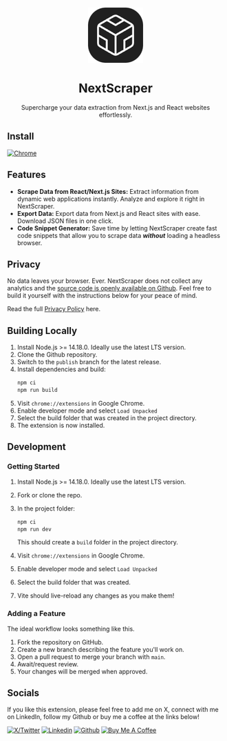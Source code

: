 <div align="center">

![NextScraper Logo](https://raw.githubusercontent.com/peterrauscher/NextScraper/main/public/img/icon128.png)
# NextScraper
Supercharge your data extraction from Next.js and React websites effortlessly.
</div>

## Install

[![Chrome][Chrome-image]][Chrome-url]

[Chrome-image]: https://img.shields.io/badge/Google_chrome-4285F4?style=for-the-badge&logo=Google-chrome&logoColor=white
[Chrome-url]: https://chromewebstore.google.com/detail/nextscraper/kjlhnflincmlpkgahnidgebbngieobod

## Features

- **Scrape Data from React/Next.js Sites:** Extract information from dynamic web applications instantly. Analyze and explore it right in NextScraper.
- **Export Data:** Export data from Next.js and React sites with ease. Download JSON files in one click.
- **Code Snippet Generator:** Save time by letting NextScraper create fast code snippets that allow you to scrape data _**without**_ loading a headless browser.

## Privacy

No data leaves your browser. Ever. NextScraper does not collect any analytics and the [source code is openly available on Github](https://github.com/peterrauscher/NextScraper). Feel free to build it yourself with the instructions below for your peace of mind.

Read the full [Privacy Policy](/PrivacyPolicy.md) here.

## Building Locally

1. Install Node.js >= 14.18.0. Ideally use the latest LTS version.
2. Clone the Github repository.
3. Switch to the `publish` branch for the latest release.
4. Install dependencies and build:
    ```bash
    npm ci
    npm run build
    ```
5. Visit `chrome://extensions` in Google Chrome.
5. Enable developer mode and select `Load Unpacked`
6. Select the build folder that was created in the project directory.
7. The extension is now installed.

## Development

### Getting Started

1. Install Node.js >= 14.18.0. Ideally use the latest LTS version.
2. Fork or clone the repo.
3. In the project folder:
    ```bash
    npm ci
    npm run dev
    ```
    This should create a `build` folder in the project directory.

4. Visit `chrome://extensions` in Google Chrome.
5. Enable developer mode and select `Load Unpacked`
6. Select the build folder that was created.
7. Vite should live-reload any changes as you make them!

### Adding a Feature
The ideal workflow looks something like this.

1. Fork the repository on GitHub.
2. Create a new branch describing the feature you'll work on.
3. Open a pull request to merge your branch with `main`.
4. Await/request review.
5. Your changes will be merged when approved.

## Socials

If you like this extension, please feel free to add me on X, connect with me on LinkedIn, follow my Github or buy me a coffee at the links below!

[![X/Twitter](https://img.shields.io/badge/X-000000?style=for-the-badge&logo=x&logoColor=white)](https://twitter.com/peterauscher)
[![Linkedin](https://img.shields.io/badge/LinkedIn-0077B5?style=for-the-badge&logo=linkedin&logoColor=white)](https://www.linkedin.com/in/peter-rauscher/)
[![Github](https://img.shields.io/badge/GitHub-100000?style=for-the-badge&logo=github&logoColor=white)](https://github.com/peterrauscher)
[![Buy Me A Coffee](https://img.shields.io/badge/Buy_Me_A_Coffee-FFDD00?style=for-the-badge&logo=buy-me-a-coffee&logoColor=black)](https://www.buymeacoffee.com/4b2sk4x6mxp)